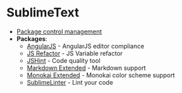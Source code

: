 SublimeText
===========

* [Package control management](https://sublime.wbond.net/installation)
* **Packages**: 
	* [AngularJS](https://sublime.wbond.net/packages/AngularJS) - AngularJS editor compliance
	* [JS Refactor](https://github.com/s-a/sublime-text-refactor) - JS Variable refactor
	* [JSHint](https://github.com/uipoet/sublime-jshint) - Code quality tool
	* [Markdown Extended](https://github.com/jonschlinkert/sublime-markdown-extended) - Markdown support
	* [Monokai Extended](https://github.com/jonschlinkert/sublime-monokai-extended) - Monokai color scheme support
	* [SublimeLinter](https://github.com/SublimeLinter/SublimeLinter) - Lint your code
